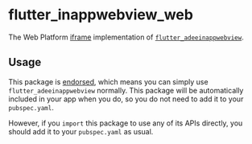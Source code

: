 # flutter\_inappwebview\_web

The Web Platform [iframe](https://developer.mozilla.org/en-US/docs/Web/HTML/Element/iframe)
implementation of [`flutter_adeeinappwebview`](https://pub.dev/packages/flutter_adeeinappwebview).

## Usage

This package is [endorsed](https://flutter.dev/docs/development/packages-and-plugins/developing-packages#endorsed-federated-plugin),
which means you can simply use `flutter_adeeinappwebview`
normally. This package will be automatically included in your app when you do,
so you do not need to add it to your `pubspec.yaml`.

However, if you `import` this package to use any of its APIs directly, you
should add it to your `pubspec.yaml` as usual.